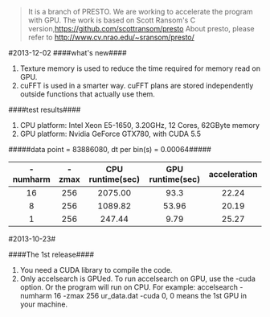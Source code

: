> It is a branch of PRESTO. We are working to accelerate the program with GPU. The work is based on Scott Ransom's C version,https://github.com/scottransom/presto
About presto, please refer to http://www.cv.nrao.edu/~sransom/presto/

#2013-12-02
####what's new####
1. Texture memory is used to reduce the time required for memory read on GPU.
2. cuFFT is used in a smarter way. cuFFT plans are stored independently outside functions that actually use them.

####test results####
1. CPU platform: Intel Xeon E5-1650, 3.20GHz, 12 Cores, 62GByte memory
2. GPU platform: Nvidia GeForce GTX780, with CUDA 5.5

#####data point = 83886080, dt per bin(s) = 0.00064#####

| -numharm        | -zmax           | CPU runtime(sec) | GPU runtime(sec) | acceleration |
| :-------------: |:-------------:| :-----:| :-----:| :-----:|
| 16 | 256  | 2075.00 | 93.3 | 22.24 |
| 8  | 256  | 1089.82 | 53.96 | 20.19 |
| 1  | 256  | 247.44  | 9.79  | 25.27 |

#2013-10-23#

####The 1st release####


1. You need a CUDA library to compile the code. 
2. Only accelsearch is GPUed. To run accelsearch on GPU, use the -cuda option. Or the program will run on CPU.
For example: accelsearch -numharm 16 -zmax 256 ur_data.dat -cuda 0, 0 means the 1st GPU in your machine.
